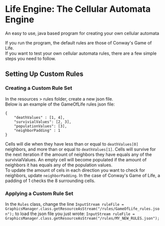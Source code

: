 # Life Engine: The Cellular Automata Engine
An easy to use, java based program for creating your own cellular automata

If you run the program, the default rules are those of Conway's Game of Life.\
If you want to test your own cellular automata rules, there are a few simple steps you need to follow.

## Setting Up Custom Rules
### Creating a Custom Rule Set
In the resources > rules folder, create a new json file.\
Below is an example of the GameOfLife rules json file:
```
{
	"deathValues" : [1, 4],
	"survivialValues": [2, 3],
	"populationValues": [3],
	"neighborPadding" : 1
}
```
Cells will die when they have less than or equal to ```deathValues[0]``` neighbors, and more than or equal to ```deathValues[1]```.
Cells will survive for the next iteration if the amount of neighbors they have equals any of the survivialValues. An empty cell will become populated if the amount of neighbors it has equals any of the population values.\
To update the amount of cels in each direction you want to check for neighbors, update ```neighborPadding```. In the case of Conway's Game of Life, a padding of 1 checks the 8 surrounding cells.

### Applying a Custom Rule Set
In the ``Rules`` class, change the line ```InputStream ruleFile = GraphicsManager.class.getResourceAsStream("/rules/GameOfLife_rules.json");``` to load the json file you just wrote: ```InputStream ruleFile = GraphicsManager.class.getResourceAsStream("/rules/MY_NEW_RULES.json");```

